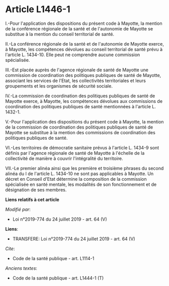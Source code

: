 # Article L1446-1

I.-Pour l'application des dispositions du présent code à Mayotte, la mention de la conférence régionale de la santé et de
l'autonomie de Mayotte se substitue à la mention du conseil territorial de santé.

II.-La conférence régionale de la santé et de l'autonomie de Mayotte exerce, à Mayotte, les compétences dévolues au conseil
territorial de santé prévu à l'article L. 1434-10. Elle peut ne comprendre aucune commission spécialisée.

III.-Est placée auprès de l'agence régionale de santé de Mayotte une commission de coordination des politiques publiques de
santé de Mayotte, associant les services de l'Etat, les collectivités territoriales et leurs groupements et les organismes de
sécurité sociale.

IV.-La commission de coordination des politiques publiques de santé de Mayotte exerce, à Mayotte, les compétences dévolues
aux commissions de coordination des politiques publiques de santé mentionnées à l'article L. 1432-1.

V.-Pour l'application des dispositions du présent code à Mayotte, la mention de la commission de coordination des politiques
publiques de santé de Mayotte se substitue à la mention des commissions de coordination des politiques publiques de santé.

VI.-Les territoires de démocratie sanitaire prévus à l'article L. 1434-9 sont définis par l'agence régionale de santé de
Mayotte à l'échelle de la collectivité de manière à couvrir l'intégralité du territoire.

VII.-Le premier alinéa ainsi que les première et troisième phrases du second alinéa du I de l'article L. 1434-10 ne sont pas
applicables à Mayotte. Un décret en Conseil d'Etat détermine la composition de la commission spécialisée en santé mentale,
les modalités de son fonctionnement et de désignation de ses membres.

**Liens relatifs à cet article**

_Modifié par_:

  - Loi n°2019-774 du 24 juillet 2019 - art. 64 (V)

**Liens**:

  - TRANSFERE: Loi n°2019-774 du 24 juillet 2019 - art. 64 (V)

_Cite_:

  - Code de la santé publique - art. L1114-1

_Anciens textes_:

  - Code de la santé publique - art. L1444-1 (T)

